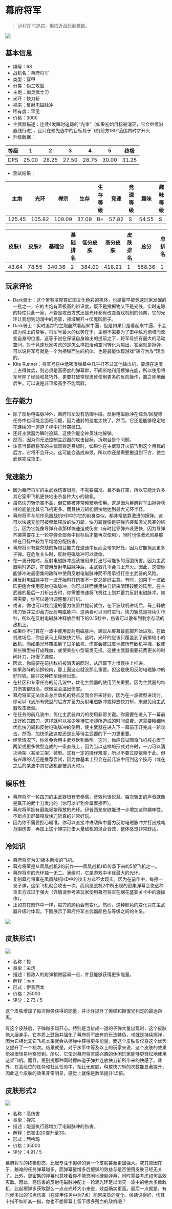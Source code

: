 # 幕府将军

> 远程即时追踪，但把近战玩到极致。

<img src="/ships/ship_68.png" style={{zoom:1}}/>

## 基本信息

- 编号：68
- 战机名：幕府将军
- 类型：穿甲
- 分类：伪三攻型
- 主炮：幽灵武士刀
- 光环：快刀斩
- 禅宗：反射电磁脉冲
- 稀有度：罕见
- 价格：3000
- 主武器描述：连续4发瞬时追踪的“光束”（如果初始目标被消灭，它会继续沿直线行进），且只在预先选中的目标处于飞机前方180°范围内时才开火
- 升级数据：

| 等级 | 1 | 2 | 3 | 4 | 5 | 终极 |
|--|--|--|--|--|--|--|
| DPS | 25.00 | 26.25 | 27.50 | 28.75 | 30.00 | 31.25 |

- 测试结果：

| 主炮 | 光环 | 禅宗 | 生存 | 生存等级 | 竞速 | 竞速等级 | 趣味 | 趣味等级 |
|--|--|--|--|--|--|--|--|--|
| 125.45 | 105.82 | 109.09 | 37.09 | B+ | 57.82 | S | 54.55 | S |

| 皮肤1 | 皮肤2 | 基础分 | 基础排名 | 低分皮肤 | 高分皮肤 | 皮肤排名 | 总分 | 总排名 |
|--|--|--|--|--|--|--|--|--|
| 43.64 | 78.55 | 340.36 | 2 | 384.00 | 418.91 | 1 | 568.36 | 1 |

## 玩家评论

- Dark骑士：这个带有浓厚霓虹国文化色彩的机体，也是最早被竞速玩家发掘的一批之一，它的主炮有着极高的辨识度，既不是投掷物又不是光线，实时追踪的特性只此一家，不管是攻击方式还是光环都有改变游戏机制的倾向，它的光环让我想到动漫中的场景，领域展开->伏魔御厨子。
- Dark骑士：实时追踪的主炮虽然看起来牛逼，但是如果只是看起来牛逼，不会成为榜上的常客，将军号最大的优势在于，主炮不需要为了击中敌方炮塔而改变自身的位置，这等于说在保证自身输出的提前之下，将军号拥有最大的活动空间，对于竞速玩家考虑的是怎么样把活动空间转化为输出，答案就是擦弹，可以说将军号就是一个为擦弹而生的机体，也是最能体现游戏“转守为攻”理念的。
- Kite Runner：将军号在中低密度弹幕中几乎打不过其他输出机，要想在速度上占得优势，则必须是高密度的弹幕群，不间断地利用擦弹充能，所以使用将军号除了经验和技巧外，更要打破常规思维使用更多的反向操作，置之死地而后生，可以说是非顶级高手不能驾驭。

## 生存能力

- 除了反射电磁脉冲外，幕府将军没有防御手段。反射电磁脉冲在综合/回旋镖任务中也可能会面临问题，因为速射的速度太快了。然而，它还是能够稳定地在连续的一道道子弹中打开突破口。
- 还好主武器为瞬时追踪，这使你能全神贯注地躲弹。
- 然而，因为你无法控制主武器的攻击目标，拆炮台是个问题。
- 注意当幕府将军的主武器锁定目标时，如果你在主武器开火前飞到这个目标的后方，它将不会开火。这可能会造成麻烦，所以你还是需要撤退到下方，使主武器完成攻击。

## 竞速能力

- 因为幕府将军的主武器伤害很高，不需要瞄准，且不会打空，所以它能比许多其它穿甲飞机更快地击杀各种大小的敌机。
- 虽然快刀斩伤害不高，但它能被非常频繁地使用。这是因为幕府将军由擦弹获得的能量比其它飞机更多。而且快刀斩能很快地达到最大光环半径。
- 幕府将军与前作凤凰战机HD中的它的前身类似，都非常依靠激进的擦弹。这可以快速充能可被频繁释放的快刀斩。快刀斩就像是导弹齐袭和激光风暴的结合，因为它能像导弹齐袭那样快速造成伤害（有时比导弹齐袭更快，因为导弹齐袭需要在上一轮导弹全部命中目标后才能再次使用），同时也像激光风暴那样在目标中较为平均地分配伤害。
- 幕府将军有些欠缺的拆炮台能力在速通中反而会带来好处，因为它能擦到更多子弹。在危急关头时，反射电磁脉冲可以救命。
- 在一波开始时，反射电磁脉冲应该被用来打出尽可能多的范围伤害。因为主武器瞬时追踪，在使用反射电磁脉冲后，主武器几乎会马上开火。因此，这使你能够冲进最密集的敌阵中使用反射电磁脉冲而不用承担打空主武器的风险。
- 用反射电磁脉冲在一波开始时打伤害不一定总是好主意。有时，如果下一波敌阵更适合使用反射电磁脉冲，你可以转而使用快刀斩来清理较脆的阵型。在主武器的最后一刀斩出去时，你需要快速将飞机往上划并蓄力反射电磁脉冲。如果需要，你可以适当调整蓄力时机。
- 或者，你也可以找合适的蓄力位置并提前就位，在下波敌机进场后，马上释放快刀斩并立即蓄力反射电磁脉冲。这两者可以同时进行。快刀斩总是持续0.75秒，所以在反射电磁脉冲释放后剩下的0.15秒中，伤害可以散布到剩余存活的敌机上。
- 如果你不打算在一波中使用反射电磁脉冲，建议从屏幕最底部开始进攻。在敌机进场后，你应该马上释放快刀斩。这时，光环的应该只覆盖到了前排较小的敌机。而如果光环覆盖到了过多敌机，伤害会被过度地被所有敌机平摊，致使某些微型被打成残血，或使某些小型毫发无损。这使主武器需要花费更长的时间补刀，拖慢了速度。
- 因此，你需要在前排敌机被消灭的同时，从屏幕下方慢慢往上推进。
- 如果敌阵的前排较肉，那上面这点就没那么重要。但这是使用反射电磁脉冲的好时机，除非这种阵型连续出现。
- 在社区和专家任务的前几波中，优化主武器的使用至关重要。因为主武器的每刀伤害都很高，砍微型会溢出伤害。
- 幕府将军无法攻击身后敌机的特点反而会带来好处，因为在一波微型进场时，你可以飞到所有微型的后方并蓄力反射电磁脉冲或释放快刀斩，来避免用主武器攻击微型。
- 在任务的前几波中，优化主武器四刀的使用非常关键。你需要在进入下一幕前正好砍完四刀，这样就可以减少等待它冷却所造成的时间浪费。这需要精细地优化快刀斩和反射电磁脉冲的使用，使主武器在进入下一幕前正好完成一轮攻击。然而，加快杀敌速度还是比等待主武器的下一刀更重要。
- 经常情况下，你难免会用主武器砍到微型。这时，你应该试图将飞机核心置于两架或更多微型连成的一条直线上，因为当以这样的形式对齐时，一刀可以消灭两架（甚至三架）微型。这有一定的操作难度，所以不要过度依赖于此。但有兴趣的话还是推荐尝试，因为你基本上只会在前几波中用到这个技巧（或在之后的某波中其它敌机都被消灭时）。

## 娱乐性

- 幕府将军一轮四刀的主武器很有节奏感，音效也很悦耳。每次斩击的声音就像是真正的武士刀发出的（你可以听到金属摩擦声）。
- 幕府将军拥有最能频繁释放的光环。伊普西龙皮肤能进一步增加这种趣味性。不断点击屏幕释放快刀斩真的非常好玩。
- 因为你不需要担心瞄准，你可以直接冲进敌阵中蓄力反射电磁脉冲并打出成吨范围伤害，再加上这个禅宗打击大量敌机的混合音效，整体感觉非常舒适。

## 冷知识

- 幕府将军为3.1版本新增的飞机。
- 幕府将军是从凤凰战机2的前作——凤凰战机HD传承下来的5架飞机之一。
- 幕府将军的光环独一无二。满级时，它是游戏中半径最大的光环。
- 复制幕府将军在凤凰战机HD中的攻击方式不太现实。因为在前作中，每擦一发子弹，这架飞机就会攻击一次，而凤凰战机2中所出现的密集弹幕会使这种攻击方式过于强大（详情请参考某玩家使用幕府将军在烟花盛宴关卡中的骚操作）。
- 正如其在前作中一样，每刀的颜色会有变化。然而，这种颜色的变化只在主武器升级时体现。下图展示了幕府将军主武器颜色与等级之间的关系。

<img src="/Cookbook/shogun_hit.png" style={{zoom:1}}/>

## 皮肤形式1

<img src="/ships/ship_68_apex_1.png" style={{zoom:1}}/>

- 名称：掠
- 类型：主炮
- 描述：掠敌人的射弹稍微容易一点，并且能够获得更多能量。
- 解释：nan
- 形式：伊普西龙
- 价格：25000
- 评分：2.73 / 5

这个皮肤增加了每次擦弹获得的能量，并少许提升了擦弹和擦激光判定的最远距离。

有这个皮肤后，子弹越多越开心。特别是当排成一道的子弹大量出现时，这个皮肤能大展身手。它本质上鼓励并强化了幕府将军应有的玩法特色，也就是持续擦弹，因为它相比其它飞机本来就会从擦弹中获得更多能量，而这个皮肤仅仅将这个优势又提升了一个档次。结果就是，对于水平中等及以上的玩家来说，这个皮肤的效果能被很轻易地察觉到。所以，它使对幕府将军感兴趣的休闲玩家能够更轻松地使用这架飞机。而且，更别提那种同时擦四道子弹并连放快刀斩所带来的快感了。此外，在高段位的任务和社区任务中，相比无皮肤，释放快刀斩的次数能显著提升，因此这个皮肤的效果非常明显，感觉上就像是数值提升1.5倍。

## 皮肤形式2

<img src="/ships/ship_68_apex_2.png" style={{zoom:1}}/>

- 名称：高伤害
- 类型：禅宗
- 描述：能量执行器增加了电磁脉冲的伤害。
- 解释：伤害由20提升至30。
- 形式：西格玛
- 价格：35000
- 评分：4.91 / 5

幕府将军的终极形态，比起专注于擦弹的另一个皮肤甚至更加强大。究其原因在于，越难的任务弹幕越多，而弹幕量增多后擦弹的效益与是否使用皮肤已经无关了。此外，更密集的弹幕也意味着你不能悠闲地硬躲弹幕，同时需要考虑如何高效灭敌。因此，高伤害的反射电磁脉冲配上一轮满光环足以消灭一波中的绝大多数敌机，比起擦弹多获取那么一点点光环大小来说，效益确实更高。最后一点就是，有时候多出的10点伤害（在装甲任务中为7点）能带来质的变化。俗话说得好，伤其十指不如断其一指，你也不想屏幕上留下很多残血的敌机吧？
